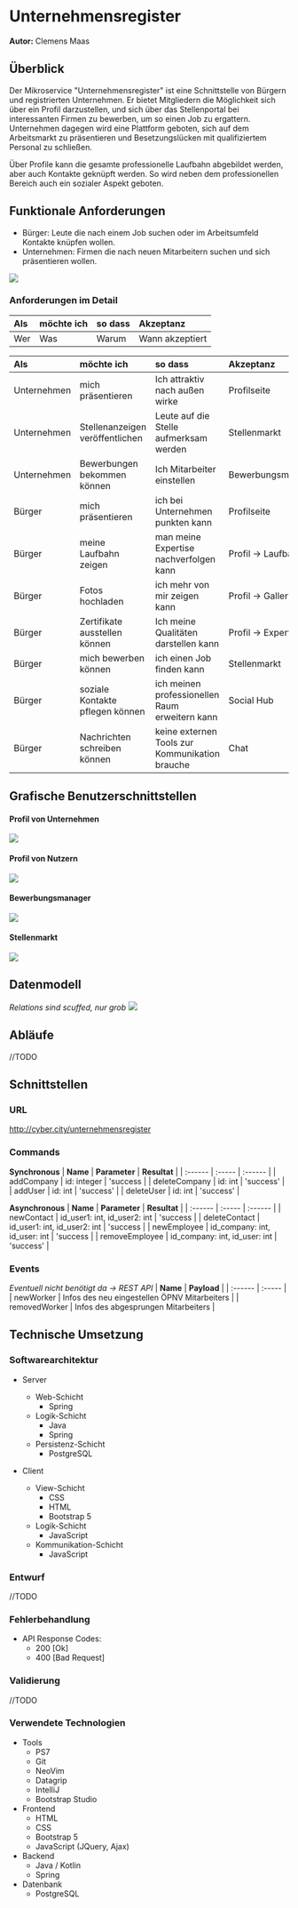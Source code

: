 # Unternehmensregister

**Autor:** Clemens Maas

## Überblick

Der Mikroservice "Unternehmensregister" ist eine Schnittstelle von Bürgern und registrierten Unternehmen.
Er bietet Mitgliedern die Möglichkeit sich über ein Profil darzustellen, und sich über das Stellenportal bei interessanten Firmen zu bewerben, um so einen Job zu ergattern. Unternehmen dagegen wird eine Plattform geboten, sich auf dem Arbeitsmarkt zu präsentieren und Besetzungslücken mit qualifiziertem Personal zu schließen.

Über Profile kann die gesamte professionelle Laufbahn abgebildet werden, aber auch Kontakte geknüpft werden.
So wird neben dem professionellen Bereich auch ein sozialer Aspekt geboten.

## Funktionale Anforderungen
* Bürger: Leute die nach einem Job suchen oder im Arbeitsumfeld Kontakte knüpfen wollen.
* Unternehmen: Firmen die nach neuen Mitarbeitern suchen und sich präsentieren wollen.

![](media/UseCaseDiagramm.png)

### Anforderungen im Detail

| **Als** | **möchte ich** | **so dass** | **Akzeptanz** |
| :------ | :----- | :------ | :-------- |
| Wer | Was | Warum | Wann akzeptiert |

| **Als** | **möchte ich** | **so dass** | **Akzeptanz** |
| :------ | :----- | :------ | :-------- |
| Unternehmen | mich präsentieren | Ich attraktiv nach außen wirke | Profilseite |
| Unternehmen | Stellenanzeigen veröffentlichen | Leute auf die Stelle aufmerksam werden | Stellenmarkt |
| Unternehmen | Bewerbungen bekommen können | Ich Mitarbeiter einstellen | Bewerbungsmanager |
| Bürger | mich präsentieren | ich bei Unternehmen punkten kann | Profilseite |
| Bürger | meine Laufbahn zeigen | man meine Expertise nachverfolgen kann | Profil -> Laufbahn |
| Bürger | Fotos hochladen | ich mehr von mir zeigen kann | Profil -> Gallery |
| Bürger | Zertifikate ausstellen können | Ich meine Qualitäten darstellen kann | Profil -> Expertise |
| Bürger | mich bewerben können | ich einen Job finden kann | Stellenmarkt |
| Bürger | soziale Kontakte pflegen können | ich meinen professionellen Raum erweitern kann | Social Hub |
| Bürger | Nachrichten schreiben können | keine externen Tools zur Kommunikation brauche | Chat |

## Grafische Benutzerschnittstellen
#### Profil von Unternehmen
![](media/unternehmen_profil.png)

#### Profil von Nutzern
![](media/nutzer_profil.jpeg)

#### Bewerbungsmanager
![](media/bewerbungsmanager.png)

#### Stellenmarkt
![](media/stellenmarkt.png)

## Datenmodell
*Relations sind scuffed, nur grob*
![](media/database.png)

## Abläufe
//TODO

## Schnittstellen

### URL
http://cyber.city/unternehmensregister

### Commands
**Synchronous**
| **Name** | **Parameter** | **Resultat** |
| :------ | :----- | :------ |
| addCompany | id: integer | 'success |
| deleteCompany | id: int | 'success' |
| addUser | id: int | 'success' |
| deleteUser | id: int | 'success' |

**Asynchronous**
| **Name** | **Parameter** | **Resultat** |
| :------ | :----- | :------ |
| newContact | id_user1: int, id_user2: int | 'success |
| deleteContact | id_user1: int, id_user2: int | 'success |
| newEmployee | id_company: int, id_user: int | 'success |
| removeEmployee | id_company: int, id_user: int | 'success' |

### Events

*Eventuell nicht benötigt da -> REST API*
| **Name** | **Payload** |
| :------ | :----- |
| newWorker | Infos des neu eingestellen ÖPNV Mitarbeiters |
| removedWorker | Infos des abgesprungen Mitarbeiters |

## Technische Umsetzung

### Softwarearchitektur
* Server
  * Web-Schicht
	* Spring
  * Logik-Schicht
	* Java
	* Spring
  * Persistenz-Schicht
	* PostgreSQL

* Client
  * View-Schicht
	* CSS
	* HTML
	* Bootstrap 5
  * Logik-Schicht
	* JavaScript
  * Kommunikation-Schicht
	* JavaScript

### Entwurf
//TODO

### Fehlerbehandlung
* API Response Codes:
	* 200 [Ok]
	* 400 [Bad Request]

### Validierung
//TODO

### Verwendete Technologien

* Tools
	- PS7
	- Git
	- NeoVim
	- Datagrip
	- IntelliJ
	- Bootstrap Studio
* Frontend
	- HTML
	- CSS
	- Bootstrap 5
	- JavaScript (JQuery, Ajax)
* Backend
	- Java / Kotlin
	- Spring
* Datenbank
	- PostgreSQL

